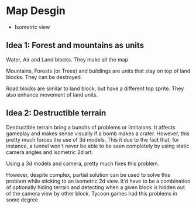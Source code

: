# Map Desgin

- Isometric view

## Idea 1: Forest and mountains as units

Water, Air and Land blocks. They make all the map

Mountains, Forests (or Trees) and buildings are units that stay on top of land blocks. They can be destroyed.

Road blocks are similar to land block, but have a different top sprite. They also enhance movement of land units.

## Idea 2: Destructible terrain

Destructible terrain bring a bunchs of problems or limitaions. It affects gameplay and makes sense visually if a bomb makes a crater. However, this pretty much forces the use of 3d models. This it due to the fact that, for instance, a tunnel won't never be able to be seen completely by using static camera angles and isometric 2d art.

Using a 3d models and camera, pretty much fixes this problem.

However, despite complex, partial solution can be used to solve this problem while sticking to an isometric 2d view. It'd have to be a combination of optionally hiding terrain and detecting when a given block is hidden out of the camera view by other block. Tycoon games had this problems in some degree